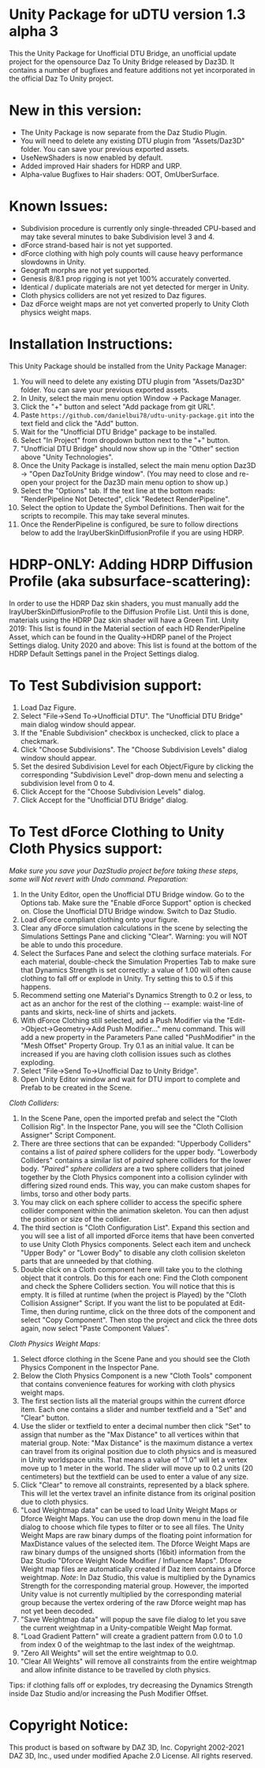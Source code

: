 Unity Package for uDTU version 1.3 alpha 3
====================


This the Unity Package for Unofficial DTU Bridge, an unofficial update project for the opensource Daz To Unity Bridge released by Daz3D.  It contains a number of bugfixes and feature additions not yet incorporated in the official Daz To Unity project.

New in this version:
====================
- The Unity Package is now separate from the Daz Studio Plugin.
- You will need to delete any existing DTU plugin from "Assets/Daz3D" folder.  You can save your previous exported assets.
- UseNewShaders is now enabled by default.
- Added improved Hair shaders for HDRP and URP.
- Alpha-value Bugfixes to Hair shaders: OOT, OmUberSurface.


Known Issues:
=============
- Subdivision procedure is currently only single-threaded CPU-based and may take several minutes to bake Subdivision level 3 and 4.
- dForce strand-based hair is not yet supported.
- dForce clothing with high poly counts will cause heavy performance slowdowns in Unity.
- Geograft morphs are not yet supported.
- Genesis 8/8.1 prop rigging is not yet 100% accurately converted.
- Identical / duplicate materials are not yet detected for merger in Unity.
- Cloth physics colliders are not yet resized to Daz figures.
- Daz dForce weight maps are not yet converted properly to Unity Cloth physics weight maps.


Installation Instructions:
==========================
This Unity Package should be installed from the Unity Package Manager:
1. You will need to delete any existing DTU plugin from "Assets/Daz3D" folder.  You can save your previous exported assets.
2. In Unity, select the main menu option Window -> Package Manager.
3. Click the "+" button and select "Add package from git URL".
4. Paste `https://github.com/danielbui78/udtu-unity-package.git` into the text field and click the "Add" button.
5. Wait for the "Unofficial DTU Bridge" package to be installed.
6. Select "In Project" from dropdown button next to the "+" button.
7. "Unofficial DTU Bridge" should now show up in the "Other" section above "Unity Technologies".
8. Once the Unity Package is installed, select the main menu option Daz3D -> "Open DazToUnity Bridge window". (You may need to close and re-open your project for the Daz3D main menu option to show up.)
9. Select the "Options" tab. If the text line at the bottom reads: "RenderPipeline Not Detected", click "Redetect RenderPipeline".
10. Select the option to Update the Symbol Definitions.  Then wait for the scripts to recompile.  This may take several minutes.
11. Once the RenderPipeline is configured, be sure to follow directions below to add the IrayUberSkinDiffusionProfile if you are using HDRP.


HDRP-ONLY: Adding HDRP Diffusion Profile (aka subsurface-scattering):
==========================
In order to use the HDRP Daz skin shaders, you must manually add the IrayUberSkinDiffusionProfile to the Diffusion Profile List.  Until this is done, materials using the HDRP Daz skin shader will have a Green Tint.
Unity 2019: This list is found in the Material section of each HD RenderPipeline Asset, which can be found in the Quality->HDRP panel of the Project Settings dialog.
Unity 2020 and above: This list is found at the bottom of the HDRP Default Settings panel in the Project Settings dialog.



To Test Subdivision support:
=========================
1. Load Daz Figure.
2. Select "File->Send To->Unofficial DTU".  The "Unofficial DTU Bridge" main dialog window should appear.
3. If the "Enable Subdivision" checkbox is unchecked, click to place a checkmark.
4. Click "Choose Subdivisions". The "Choose Subdivision Levels" dialog window should appear.
5. Set the desired Subdivision Level for each Object/Figure by clicking the corresponding "Subdivision Level" drop-down menu and selecting a subdivision level from 0 to 4.
6. Click Accept for the "Choose Subdivision Levels" dialog.
7. Click Accept for the "Unofficial DTU Bridge" dialog.


To Test dForce Clothing to Unity Cloth Physics support:
=======================================================
*Make sure you save your DazStudio project before taking these steps, some will Not revert with Undo command.*
*Preparation:*
1. In the Unity Editor, open the Unofficial DTU Bridge window.  Go to the Options tab.  Make sure the "Enable dForce Support" option is checked on.  Close the Unofficial DTU Bridge window.  Switch to Daz Studio.
2. Load dForce compliant clothing onto your figure.
3. Clear any dForce simulation calculations in the scene by selecting the Simulations Settings Pane and clicking "Clear".  Warning: you will NOT be able to undo this procedure.
4. Select the Surfaces Pane and select the clothing surface materials.  For each material, double-check the Simulation Properties Tab to make sure that Dynamics Strength is set correctly: a value of 1.00 will often cause clothing to fall off or explode in Unity.  Try setting this to 0.5 if this happens.
5. Recommend setting one Material's Dynamics Strength to 0.2 or less, to act as an anchor for the rest of the clothing -- example: waist-line of pants and skirts, neck-line of shirts and jackets.
6. With dForce Clothing still selected, add a Push Modifier via the "Edit->Object->Geometry->Add Push Modifier..." menu command.  This will add a new property in the Parameters Pane called "PushModifier" in the "Mesh Offset" Property Group.  Try 0.1 as an initial value.  It can be increased if you are having cloth collision issues such as clothes exploding.
7. Select "File->Send To->Unofficial Daz to Unity Bridge".
8. Open Unity Editor window and wait for DTU import to complete and Prefab to be created in the Scene.

*Cloth Colliders:*
1. In the Scene Pane, open the imported prefab and select the "Cloth Collision Rig".  In the Inspector Pane, you will see the "Cloth Collision Assigner" Script Component.
2. There are three sections that can be expanded: "Upperbody Colliders" contains a list of *paired* sphere colliders for the upper body.  "Lowerbody Colliders" contains a similar list of *paired* sphere colliders for the lower body.  *"Paired" sphere colliders* are a two sphere colliders that joined together by the Cloth Physics component into a collision cylinder with differing sized round ends.  This way, you can make custom shapes for limbs, torso and other body parts.
3. You may click on each sphere collider to access the specific sphere collider component within the animation skeleton.  You can then adjust the position or size of the collider.
4. The third section is "Cloth Configuration List".  Expand this section and you will see a list of all imported dForce items that have been converted to use Unity Cloth Physics components.  Select each item and uncheck "Upper Body" or "Lower Body" to disable any cloth collision skeleton parts that are unneeded by that clothing.
5. Double click on a Cloth component here will take you to the clothing object that it controls.  Do this for each one: Find the Cloth component and check the Sphere Colliders section.  You will notice that this is empty.  It is filled at runtime (when the project is Played) by the "Cloth Collision Assigner" Script.  If you want the list to be populated at Edit-Time, then during runtime, click on the three dots of the component and select "Copy Component".  Then stop the project and click the three dots again, now select "Paste Component Values".

*Cloth Physics Weight Maps:*
1. Select dforce clothing in the Scene Pane and you should see the Cloth Physics Component in the Inspector Pane.
2. Below the Cloth Physics Component is a new "Cloth Tools" component that contains convenience features for working with cloth physics weight maps.
3. The first section lists all the material groups within the current dforce item.  Each one contains a slider and number textfield and a "Set" and "Clear" button.
4. Use the slider or textfield to enter a decimal number then click "Set" to assign that number as the "Max Distance" to all vertices within that material group.  Note: "Max Distance" is the maximum distance a vertex can travel from its original position due to cloth physics and is measured in Unity worldspace units.  That means a value of "1.0" will let a vertex move up to 1 meter in the world.  The slider will move up to 0.2 units (20 centimeters) but the textfield can be used to enter a value of any size.
5. Click "Clear" to remove all constraints, represented by a black sphere.  This will let the vertex travel an infinite distance from its original position due to cloth physics.
6. "Load Weightmap data" can be used to load Unity Weight Maps or Dforce Weight Maps.  You can use the drop down menu in the load file dialog to choose which file types to filter or to see all files.  The Unity Weight Maps are raw binary dumps of the floating point information for MaxDistance values of the selected item.  The Dforce Weight Maps are raw binary dumps of the unsigned shorts (16bit) information from the Daz Studio "Dforce Weight Node Modifier / Influence Maps".  Dforce Weight map files are automatically created if Daz item contains a Dforce weightmap.
*Note*: In Daz Studio, this value is multiplied by the Dynamics Strength for the corresponding material group.  However, the imported Unity value is not currently multiplied by the corresponding material group because the vertex ordering of the raw Dforce weight map has not yet been decoded.
7. "Save Weightmap data" will popup the save file dialog to let you save the current weightmap in a Unity-compatible Weight Map format.
8. "Load Gradient Pattern" will create a gradient pattern from 0.0 to 1.0 from index 0 of the weightmap to the last index of the weightmap.
9. "Zero All Weights" will set the entire weightmap to 0.0.
10. "Clear All Weights" will remove all constraints from the entire weightmap and allow infinite distance to be travelled by cloth physics.

Tips: if clothing falls off or explodes, try decreasing the Dynamics Strength inside Daz Studio and/or increasing the Push Modifier Offset.


Copyright Notice:
==========
This product is based on software by DAZ 3D, Inc. Copyright 2002-2021 DAZ 3D, Inc., used under modified Apache 2.0 License.  All rights reserved.
